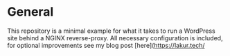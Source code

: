 # General
This repository is a minimal example for what it takes to run a WordPress site behind a NGINX reverse-proxy.
All necessary configuration is included, for optional improvements see my blog post [here](https://lakur.tech/
